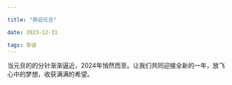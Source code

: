 ```yaml
---

title: "恭迎元旦"

date: 2023-12-31

tags: 杂谈
---
```

当元旦的的分针渐渐逼近，2024年悄然而至。让我们共同迎接全新的一年，放飞心中的梦想，收获满满的希望。
